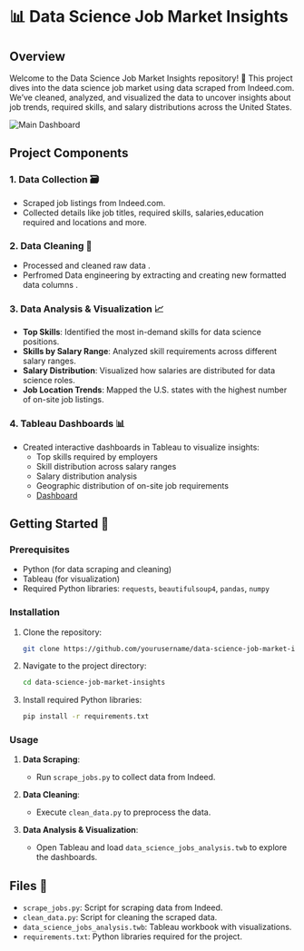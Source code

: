 # 📊 Data Science Job Market Insights

## Overview

Welcome to the Data Science Job Market Insights repository! 🎉 This project dives into the data science job market using data scraped from Indeed.com. We’ve cleaned, analyzed, and visualized the data to uncover insights about job trends, required skills, and salary distributions across the United States.

![Main Dashboard](https://github.com/user-attachments/assets/69b555d0-cb79-4583-a049-5e6fc05fef8b)


## Project Components

### 1. Data Collection 🗃️
- Scraped job listings from Indeed.com.
- Collected details like job titles, required skills, salaries,education required and locations and more.

### 2. Data Cleaning 🧹
- Processed and cleaned raw data .
- Perfromed Data engineering by extracting and creating new formatted data columns .

### 3. Data Analysis & Visualization 📈
- **Top Skills**: Identified the most in-demand skills for data science positions.
- **Skills by Salary Range**: Analyzed skill requirements across different salary ranges.
- **Salary Distribution**: Visualized how salaries are distributed for data science roles.
- **Job Location Trends**: Mapped the U.S. states with the highest number of on-site job listings.

### 4. Tableau Dashboards 📊
- Created interactive dashboards in Tableau to visualize insights:
  - Top skills required by employers
  - Skill distribution across salary ranges
  - Salary distribution analysis
  - Geographic distribution of on-site job requirements
  - [Dashboard](https://public.tableau.com/views/DataScienceJobVizfromIndeed_com/Dashboard1?:language=en-US&publish=yes&:sid=6F51DA7D92EF4481982A5A7A5FF73F18-0:0&:redirect=auth&:display_count=n&:origin=viz_share_link)
    

## Getting Started 🚀

### Prerequisites

- Python (for data scraping and cleaning)
- Tableau (for visualization)
- Required Python libraries: `requests`, `beautifulsoup4`, `pandas`, `numpy`

### Installation

1. Clone the repository:
   ```bash
   git clone https://github.com/yourusername/data-science-job-market-insights.git
2. Navigate to the project directory:
   ```bash
   cd data-science-job-market-insights
3. Install required Python libraries:
   ```bash
   pip install -r requirements.txt
### Usage

1. **Data Scraping**:
   - Run `scrape_jobs.py` to collect data from Indeed.

2. **Data Cleaning**:
   - Execute `clean_data.py` to preprocess the data.

3. **Data Analysis & Visualization**:
   - Open Tableau and load `data_science_jobs_analysis.twb` to explore the dashboards.
     
## Files 📂

- `scrape_jobs.py`: Script for scraping data from Indeed.
- `clean_data.py`: Script for cleaning the scraped data.
- `data_science_jobs_analysis.twb`: Tableau workbook with visualizations.
- `requirements.txt`: Python libraries required for the project.


   
